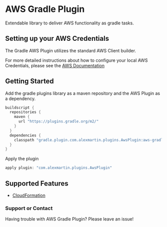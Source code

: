 # AWS Gradle Plugin

Extendable library to deliver AWS functionality as gradle tasks. 

## Setting up your AWS Credentials

The Gradle AWS Plugin utilizes the standard AWS Client builder.

For more detailed instructions about how to configure your local AWS Credentials,
please see the [AWS Documentation](https://docs.aws.amazon.com/sdk-for-java/v1/developer-guide/setup-credentials.html)

## Getting Started
Add the gradle plugins library as a maven repository and the AWS Plugin as a dependency.

```groovy
buildscript {
  repositories {
    maven {
      url "https://plugins.gradle.org/m2/"
    }
  }
  dependencies {
    classpath "gradle.plugin.com.alexmartin.plugins.AwsPlugin:aws-gradle-plugin:0.1.0"
  }
}
```

Apply the plugin

```groovy
apply plugin: "com.alexmartin.plugins.AwsPlugin"
```

## Supported Features

  * [CloudFormation](./cloudformation.md)

### Support or Contact

Having trouble with AWS Gradle Plugin? Please leave an issue!
